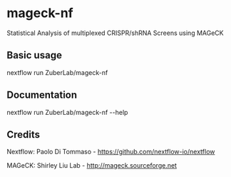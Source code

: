 # mageck-nf
Statistical Analysis of multiplexed CRISPR/shRNA Screens using MAGeCK

## Basic usage
nextflow run ZuberLab/mageck-nf

## Documentation
nextflow run ZuberLab/mageck-nf --help

## Credits
Nextflow:  Paolo Di Tommaso - https://github.com/nextflow-io/nextflow

MAGeCK:    Shirley Liu Lab  - http://mageck.sourceforge.net
